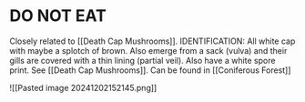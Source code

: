 # DO NOT EAT
Closely related to [[Death Cap Mushrooms]]. 
IDENTIFICATION: All white cap with maybe a splotch of brown. Also emerge from a sack (vulva) and their gills are covered with a thin lining (partial veil). Also have a white spore print. See [[Death Cap Mushrooms]].
Can be found in [[Coniferous Forest]]

![[Pasted image 20241202152145.png]]